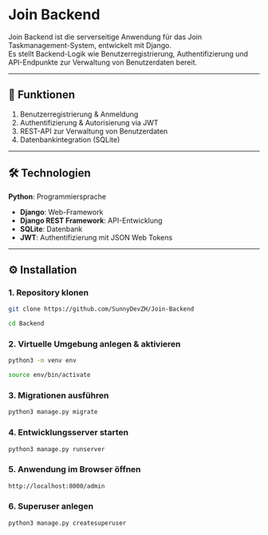 # Join Backend

Join Backend ist die serverseitige Anwendung für das Join Taskmanagement-System, entwickelt mit Django.  
Es stellt Backend-Logik wie Benutzerregistrierung, Authentifizierung und API-Endpunkte zur Verwaltung von Benutzerdaten bereit.

---

## 🚀 Funktionen

1. Benutzerregistrierung & Anmeldung  
2. Authentifizierung & Autorisierung via JWT  
3. REST-API zur Verwaltung von Benutzerdaten  
4. Datenbankintegration (SQLite)  

---

## 🛠️ Technologien

**Python**: Programmiersprache
- **Django**: Web-Framework
- **Django REST Framework**: API-Entwicklung
- **SQLite**: Datenbank 
- **JWT**: Authentifizierung mit JSON Web Tokens

---

## ⚙️ Installation

### 1. Repository klonen
```bash
git clone https://github.com/SunnyDevZH/Join-Backend
```
```bash
cd Backend
```
### 2. Virtuelle Umgebung anlegen & aktivieren
```bash
python3 -m venv env
```
```bash
source env/bin/activate
```
### 3. Migrationen ausführen
```bash
python3 manage.py migrate
```
### 4. Entwicklungsserver starten
```bash
python3 manage.py runserver
```
### 5. Anwendung im Browser öffnen
```bash
http://localhost:8000/admin
```
### 6. Superuser anlegen
```bash
python3 manage.py createsuperuser
```
